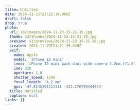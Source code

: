```yaml
---
title: Untitled
date: 2024-11-23T23:21:19.000Z
draft: false
drop: true
photo:
  url: s3/images/2024-11-23-15-21-19.jpg
  thumb: s3/thumbs/2024-11-23-15-21-19.jpg
  preview: s3/previews/2024-11-23-15-21-19.jpg
  created: 2024-11-23T23:21:19.000Z
  exif:
    make: Apple
    model: 'iPhone 12 mini'
    lens: 'iPhone 12 mini back dual wide camera 4.2mm f/1.6'
    iso: 320
    aperture: 1.6
    shutter_speed: 1/60
    focal_length: '4.2 mm'
    gps: '47.8245361111111 -122.276794444444'
  title: Untitled
  caption: null
links: []
---
```


